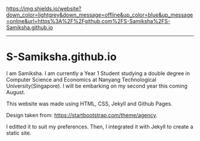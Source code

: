https://img.shields.io/website?down_color=lightgrey&down_message=offline&up_color=blue&up_message=online&url=https%3A%2F%2Fgithub.com%2FS-Samiksha%2FS-Samiksha.github.io

---

# S-Samiksha.github.io
I am Samiksha. I am currently a Year 1 Student studying a double degree in Computer Science and Economics at Nanyang Technological University(Singapore). I will be embarking on my second year this coming August. 

This website was made using HTML, CSS, Jekyll and Github Pages.

Design taken from: https://startbootstrap.com/theme/agency. 

I editted it to suit my preferences. Then, I integrated it with Jekyll to create a static site. 

